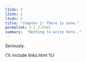 ```yaml
---
l1idx: 3
l2idx: 1
l3idx: 2
title: "chapter 2: There is none."
permalink: 3_1_2.html
summary:  "Nothing to write here.."
---
```


Seriously.

{% include links.html %}
